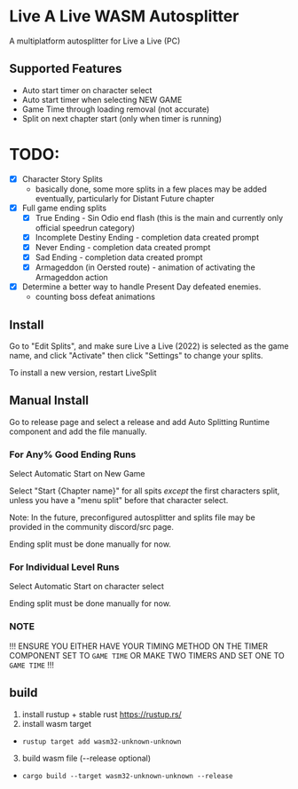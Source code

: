 # Live A Live WASM Autosplitter

A multiplatform autosplitter for Live a Live (PC)

## Supported Features
- Auto start timer on character select
- Auto start timer when selecting NEW GAME
- Game Time through loading removal (not accurate)
- Split on next chapter start (only when timer is running)

# TODO:
- [x] Character Story Splits
   - basically done, some more splits in a few places may be added eventually, particularly for Distant Future chapter
- [x] Full game ending splits
    - [x] True Ending - Sin Odio end flash (this is the main and currently only official speedrun category)
    - [x] Incomplete Destiny Ending - completion data created prompt
    - [x] Never Ending - completion data created prompt
    - [x] Sad Ending - completion data created prompt
    - [x] Armageddon (in Oersted route) - animation of activating the Armageddon action
- [x] Determine a better way to handle Present Day defeated enemies.
  - counting boss defeat animations

## Install

Go to "Edit Splits", and make sure Live a Live (2022) is selected as the game name, and click "Activate" then click "Settings" to change your splits.

To install a new version, restart LiveSplit

## Manual Install

Go to release page and select a release and add Auto Splitting Runtime component and add the file manually.

### For Any% Good Ending Runs

Select Automatic Start on New Game

Select "Start {Chapter name}" for all spits *except* the first characters split, unless you have a "menu split" before that character select.

Note: In the future, preconfigured autosplitter and splits file may be provided in the community discord/src page.

Ending split must be done manually for now.

### For Individual Level Runs

Select Automatic Start on character select

Ending split must be done manually for now.

### NOTE

!!! ENSURE YOU EITHER HAVE YOUR TIMING METHOD ON THE TIMER COMPONENT SET TO `GAME TIME` OR MAKE TWO TIMERS AND SET ONE TO `GAME TIME` !!!

## build

1. install rustup + stable rust https://rustup.rs/
2. install wasm target
  - `rustup target add wasm32-unknown-unknown`
3. build wasm file (--release optional)
  - `cargo build --target wasm32-unknown-unknown --release`
